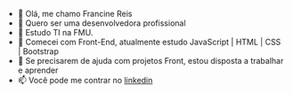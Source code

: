 - 👋 Olá, me chamo Francine Reis
- 👀 Quero ser uma desenvolvedora profissional
- 🌱 Estudo TI na FMU.
- 🌱 Comecei com Front-End, atualmente estudo JavaScript | HTML | CSS | Bootstrap
- 💞️ Se precisarem de ajuda com projetos Front, estou disposta a trabalhar e aprender 
- 📫 Você pode me contrar no [linkedin](https://www.linkedin.com/in/francinereis/)

